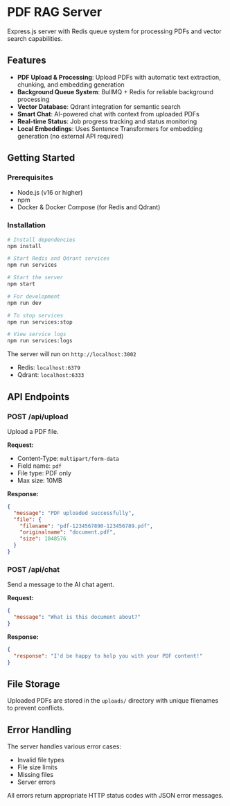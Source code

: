 # PDF RAG Server

Express.js server with Redis queue system for processing PDFs and vector search capabilities.

## Features

- **PDF Upload & Processing**: Upload PDFs with automatic text extraction, chunking, and embedding generation
- **Background Queue System**: BullMQ + Redis for reliable background processing
- **Vector Database**: Qdrant integration for semantic search
- **Smart Chat**: AI-powered chat with context from uploaded PDFs
- **Real-time Status**: Job progress tracking and status monitoring
- **Local Embeddings**: Uses Sentence Transformers for embedding generation (no external API required)

## Getting Started

### Prerequisites
- Node.js (v16 or higher)
- npm
- Docker & Docker Compose (for Redis and Qdrant)

### Installation

```bash
# Install dependencies
npm install

# Start Redis and Qdrant services
npm run services

# Start the server
npm start

# For development
npm run dev

# To stop services
npm run services:stop

# View service logs
npm run services:logs
```

The server will run on `http://localhost:3002`
- Redis: `localhost:6379`
- Qdrant: `localhost:6333`

## API Endpoints

### POST /api/upload
Upload a PDF file.

**Request:**
- Content-Type: `multipart/form-data`
- Field name: `pdf`
- File type: PDF only
- Max size: 10MB

**Response:**
```json
{
  "message": "PDF uploaded successfully",
  "file": {
    "filename": "pdf-1234567890-123456789.pdf",
    "originalname": "document.pdf",
    "size": 1048576
  }
}
```

### POST /api/chat
Send a message to the AI chat agent.

**Request:**
```json
{
  "message": "What is this document about?"
}
```

**Response:**
```json
{
  "response": "I'd be happy to help you with your PDF content!"
}
```

## File Storage

Uploaded PDFs are stored in the `uploads/` directory with unique filenames to prevent conflicts.

## Error Handling

The server handles various error cases:
- Invalid file types
- File size limits
- Missing files
- Server errors

All errors return appropriate HTTP status codes with JSON error messages.
